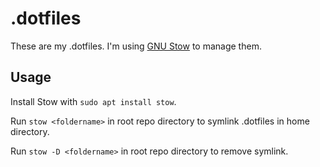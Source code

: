 # .dotfiles

These are my .dotfiles. I'm using [GNU Stow](https://www.gnu.org/software/stow/) to manage them.

## Usage

Install Stow with `sudo apt install stow`.

Run `stow <foldername>` in root repo directory  to symlink .dotfiles in home directory.

Run `stow -D <foldername>` in root repo directory to remove symlink.
